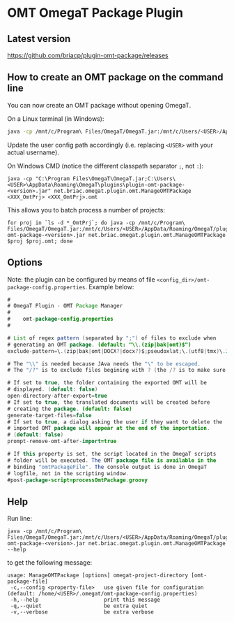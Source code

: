 # OMT OmegaT Package Plugin

## Latest version

https://github.com/briacp/plugin-omt-package/releases

## How to create an OMT package on the command line

You can now create an OMT package without opening OmegaT.

On a Linux terminal (in Windows): 

``` bash
java -cp /mnt/c/Program\ Files/OmegaT/OmegaT.jar:/mnt/c/Users/<USER>/AppData/Roaming/OmegaT/plugins/plugin-omt-package-<version>.jar net.briac.omegat.plugin.omt.ManageOMTPackage <XXX_OmtPrj> <XXX_OmtPrj>.omt
```

Update the user config path accordingly (i.e. replacing `<USER>` with your actual username). 

On Windows CMD (notice the different classpath separator `;`, not `:`): 

```
java -cp "C:\Program Files\OmegaT\OmegaT.jar;C:\Users\<USER>\AppData\Roaming\OmegaT\plugins\plugin-omt-package-<version>.jar" net.briac.omegat.plugin.omt.ManageOMTPackage <XXX_OmtPrj> <XXX_OmtPrj>.omt
```

This allows you to batch process a number of projects:

```
for proj in `ls -d *_OmtPrj`; do java -cp /mnt/c/Program\ Files/OmegaT/OmegaT.jar:/mnt/c/Users/<USER>/AppData/Roaming/OmegaT/plugins/plugin-omt-package-<version>.jar net.briac.omegat.plugin.omt.ManageOMTPackage $proj $proj.omt; done
```

<!--- for proj in `ls -d *_OmtPrj`; do java -cp /mnt/c/Program\ Files/OmegaT/OmegaT.jar:/mnt/c/Users/souto/AppData/Roaming/OmegaT/plugins/plugin-omt-package-1.1.0.jar net.briac.omegat.plugin.omt.ManageOMTPackage $proj _Packages/$proj.omt; done -->

## Options

Note: the plugin can be configured by means of file `<config_dir>/omt-package-config.properties`. Example below:

``` java 
#
# OmegaT Plugin - OMT Package Manager
#
#    omt-package-config.properties
#

# List of regex pattern (separated by ";") of files to exclude when
# generating an OMT package. (default: "\\.(zip|bak|omt)$")
exclude-pattern=\.(zip|bak|omt|DOCX?|docx?)$;pseudoxlat;\.(utf8|tmx)\.2019;/?~

# The "\\" is needed because JAva needs the "\" to be escaped.
# The "/?" is to exclude files begining with ? (the /? is to make sure we catch the beginning of the filename)

# If set to true, the folder containing the exported OMT will be
# displayed. (default: false)
open-directory-after-export=true
# If set to true, the translated documents will be created before
# creating the package. (default: false)
generate-target-files=false
# If set to true, a dialog asking the user if they want to delete the
# imported OMT package will appear at the end of the importation.
# (default: false)
prompt-remove-omt-after-import=true

# If this property is set, the script located in the OmegaT scripts
# folder will be executed. The OMT package file is available in the
# binding "omtPackageFile". The console output is done in OmegaT
# logfile, not in the scripting window.
#post-package-script=processOmtPackage.groovy
```

## Help

Run line: 

```
java -cp /mnt/c/Program\ Files/OmegaT/OmegaT.jar:/mnt/c/Users/<USER>/AppData/Roaming/OmegaT/plugins/plugin-omt-package-<version>.jar net.briac.omegat.plugin.omt.ManageOMTPackage --help
```

to get the following message: 

```
usage: ManageOMTPackage [options] omegat-project-directory [omt-package-file]
 -c,--config <property-file>   use given file for configuration (default: /home/<USER>/.omegat/omt-package-config.properties)
 -h,--help                     print this message
 -q,--quiet                    be extra quiet
 -v,--verbose                  be extra verbose
```
